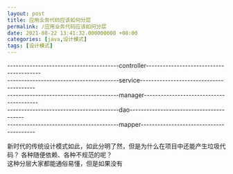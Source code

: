 ```yaml
---
layout: post
title: 应用业务代码应该如何分层
permalink: /应用业务代码应该如何分层
date: 2021-08-22 13:41:32.000000000 +08:00
categories: [java,设计模式]
tags: [设计模式]
---
```


----------------------------------------controller----------------------------------------  
----------------------------------------service----------------------------------------  
----------------------------------------manager----------------------------------------  
----------------------------------------dao----------------------------------------  
----------------------------------------mapper----------------------------------------  

新时代的传统设计模式如此，如此分明了然，但是为什么在项目中还能产生垃圾代码？ 各种随便依赖、各种不规范的呢？  
这种分层大家都能通俗易懂，但是如果没有